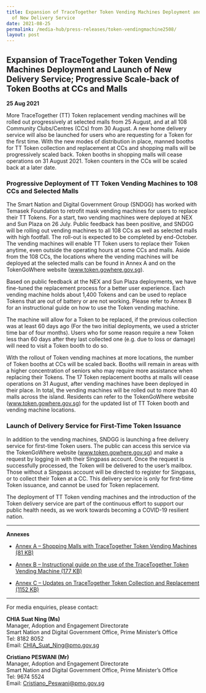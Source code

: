 ```yaml
---
title: Expansion of TraceTogether Token Vending Machines Deployment and Launch
  of New Delivery Service
date: 2021-08-25
permalink: /media-hub/press-releases/token-vendingmachine2508/
layout: post
---
```

## Expansion of TraceTogether Token Vending Machines Deployment and Launch of New Delivery Service; Progressive Scale-back of Token Booths at CCs and Malls

**25 Aug 2021**

More TraceTogether (TT) Token replacement vending machines will be rolled out progressively at selected malls from 25 August, and at all 108 Community Clubs/Centres (CCs) from 30 August. A new home delivery service will also be launched for users who are requesting for a Token for the first time. With the new modes of distribution in place, manned booths for TT Token collection and replacement at CCs and shopping malls will be progressively scaled back. Token booths in shopping malls will cease operations on 31 August 2021. Token counters in the CCs will be scaled back at a later date. 

### Progressive Deployment of TT Token Vending Machines to 108 CCs and Selected Malls

The Smart Nation and Digital Government Group (SNDGG) has worked with Temasek Foundation to retrofit mask vending machines for users to replace their TT Tokens. For a start, two vending machines were deployed at NEX and Sun Plaza on 26 July. Public feedback has been positive, and SNDGG will be rolling out vending machines to all 108 CCs as well as selected malls with high footfall. The roll-out is expected to be completed by end-October. The vending machines will enable TT Token users to replace their Token anytime, even outside the operating hours at some CCs and malls. Aside from the 108 CCs, the locations where the vending machines will be deployed at the selected malls can be found in Annex A and on the TokenGoWhere website (www.token.gowhere.gov.sg).

Based on public feedback at the NEX and Sun Plaza deployments, we have fine-tuned the replacement process for a better user experience. Each vending machine holds about 1,400 Tokens and can be used to replace Tokens that are out of battery or are not working. Please refer to Annex B for an instructional guide on how to use the Token vending machine.

The machine will allow for a Token to be replaced, if the previous collection was at least 60 days ago (For the two initial deployments, we used a stricter time bar of four months). Users who for some reason require a new Token less than 60 days after they last collected one (e.g. due to loss or damage) will need to visit a Token booth to do so.

With the rollout of Token vending machines at more locations, the number of Token booths at CCs will be scaled back. Booths will remain in areas with a higher concentration of seniors who may require more assistance when replacing their Tokens. The 17 Token replacement booths at malls will cease operations on 31 August, after vending machines have been deployed in their place. In total, the vending machines will be rolled out to more than 40 malls across the island. Residents can refer to the TokenGoWhere website (www.token.gowhere.gov.sg) for the updated list of TT Token booth and vending machine locations.

### Launch of Delivery Service for First-Time Token Issuance

In addition to the vending machines, SNDGG is launching a free delivery service for first-time Token users. The public can access this service via the TokenGoWhere website (www.token.gowhere.gov.sg) and make a request by logging in with their Singpass account. Once the request is successfully processed, the Token will be delivered to the user’s mailbox. Those without a Singpass account will be directed to register for Singpass, or to collect their Token at a CC. This delivery service is only for first-time Token issuance, and cannot be used for Token replacement.

The deployment of TT Token vending machines and the introduction of the Token delivery service are part of the continuous effort to support our public health needs, as we work towards becoming a COVID-19 resilient nation.

----------

**Annexes**

* [Annex A – Shopping Malls with TraceTogether Token Vending Machines (81 KB)](/files/press-releases/2021/annex-a-shopping-malls-with-tracetogether-token-vending-machines.pdf)

* [Annex B – Instructional guide on the use of the TraceTogether Token Vending Machine (177 KB)](/files/press-releases/2021/annex-b-instructional-guide-on-the-use-of-the-tracetogether-token-vending-machine.pdf)

* [Annex C – Updates on TraceTogether Token Collection and Replacement (1152 KB)](/files/press-releases/2021/annex-c---token-replacement-updates.pdf)




----------


For media enquiries, please contact:


**CHIA Suat Ning (Ms)**<br>
Manager, Adoption and Engagement Directorate<br>
Smart Nation and Digital Government Office, Prime Minister’s Office<br>
Tel: 8182 8052<br>
Email: CHIA_Suat_Ning@pmo.gov.sg


**Cristiano PESWANI (Mr)**<br>
Manager, Adoption and Engagement Directorate<br>
Smart Nation and Digital Government Office, Prime Minister’s Office<br>
Tel: 9674 5524<br>
 Email: Cristiano_Peswani@pmo.gov.sg